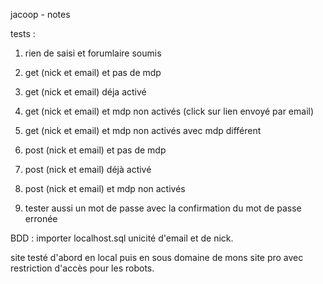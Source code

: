 jacoop - notes

tests :

1. rien de saisi et forumlaire soumis
2. get (nick et email) et pas de mdp
3. get (nick et email) déja activé
4. get (nick et email) et mdp non activés (click sur lien envoyé par email)
5. get (nick et email) et mdp non activés avec mdp différent

6. post (nick et email) et pas de mdp
7. post (nick et email) déjà activé
8. post (nick et email) et mdp non activés
9. tester aussi un mot de passe avec la confirmation du mot de passe erronée

BDD : importer localhost.sql
unicité d'email et de nick.

site testé d'abord en local puis en sous domaine de mons site pro avec restriction d'accès pour les robots.
